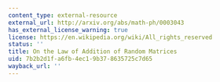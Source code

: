 ```yaml
---
content_type: external-resource
external_url: http://arxiv.org/abs/math-ph/0003043
has_external_license_warning: true
license: https://en.wikipedia.org/wiki/All_rights_reserved
status: ''
title: On the Law of Addition of Random Matrices
uid: 7b2b2d1f-a6fb-4ec1-9b37-8635725c7d65
wayback_url: ''
---
```


